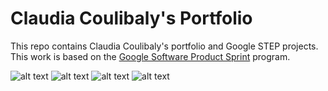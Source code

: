 # Claudia Coulibaly's Portfolio

This repo contains Claudia Coulibaly's portfolio and Google STEP projects.
This work is based on the [Google Software Product Sprint](https://g.co/softwareproductsprint) program.

![alt text](https://user-images.githubusercontent.com/67127189/92039592-285fd580-ed2a-11ea-8b37-9a858e8dff56.png)
![alt text](https://user-images.githubusercontent.com/67127189/92039551-15e59c00-ed2a-11ea-9d69-959015decb53.png)
![alt text](https://user-images.githubusercontent.com/67127189/92039554-1847f600-ed2a-11ea-81ff-51ba3c046f66.png)
![alt text](https://user-images.githubusercontent.com/67127189/92039550-15e59c00-ed2a-11ea-83c1-2dbe8905bc58.png)
